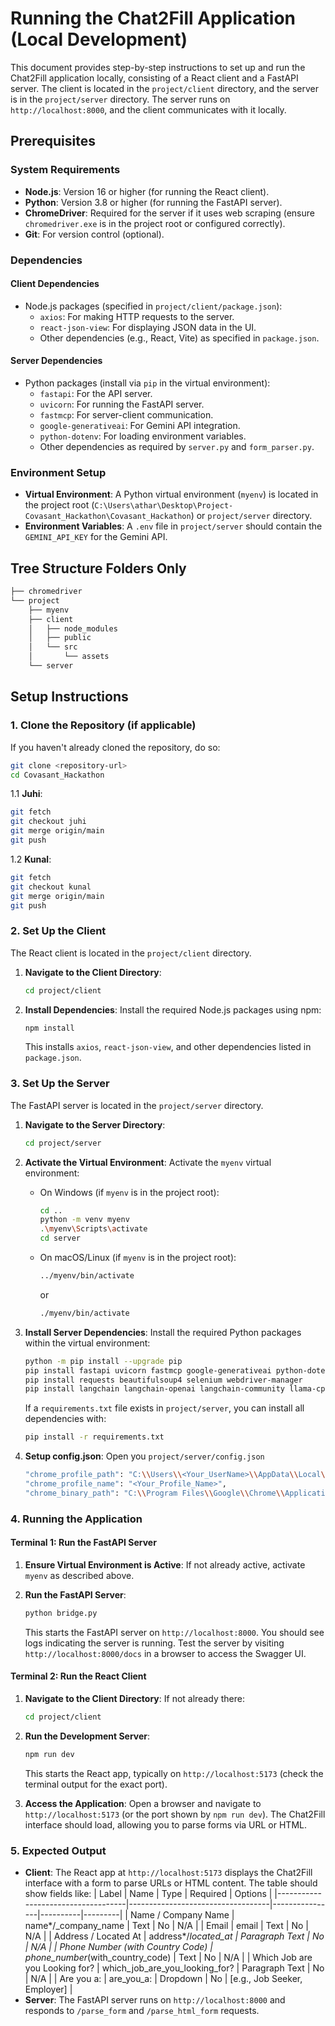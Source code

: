 # Running the Chat2Fill Application (Local Development)

This document provides step-by-step instructions to set up and run the Chat2Fill application locally, consisting of a React client and a FastAPI server. The client is located in the `project/client` directory, and the server is in the `project/server` directory. The server runs on `http://localhost:8000`, and the client communicates with it locally.

## Prerequisites

### System Requirements

- **Node.js**: Version 16 or higher (for running the React client).
- **Python**: Version 3.8 or higher (for running the FastAPI server).
- **ChromeDriver**: Required for the server if it uses web scraping (ensure `chromedriver.exe` is in the project root or configured correctly).
- **Git**: For version control (optional).

### Dependencies

#### Client Dependencies

- Node.js packages (specified in `project/client/package.json`):
  - `axios`: For making HTTP requests to the server.
  - `react-json-view`: For displaying JSON data in the UI.
  - Other dependencies (e.g., React, Vite) as specified in `package.json`.

#### Server Dependencies

- Python packages (install via `pip` in the virtual environment):
  - `fastapi`: For the API server.
  - `uvicorn`: For running the FastAPI server.
  - `fastmcp`: For server-client communication.
  - `google-generativeai`: For Gemini API integration.
  - `python-dotenv`: For loading environment variables.
  - Other dependencies as required by `server.py` and `form_parser.py`.

### Environment Setup

- **Virtual Environment**: A Python virtual environment (`myenv`) is located in the project root (`C:\Users\athar\Desktop\Project-Covasant_Hackathon\Covasant_Hackathon`) or `project/server` directory.
- **Environment Variables**: A `.env` file in `project/server` should contain the `GEMINI_API_KEY` for the Gemini API.

## Tree Structure Folders Only

```bash
├── chromedriver
└── project
    ├── myenv
    ├── client
    │   ├── node_modules
    │   ├── public
    │   └── src
    │       └── assets
    └── server
```

## Setup Instructions

### 1. Clone the Repository (if applicable)

If you haven't already cloned the repository, do so:

```bash
git clone <repository-url>
cd Covasant_Hackathon
```

1.1 **Juhi**:

```bash
git fetch
git checkout juhi
git merge origin/main
git push
```

1.2 **Kunal**:

```bash
git fetch
git checkout kunal
git merge origin/main
git push
```

### 2. Set Up the Client

The React client is located in the `project/client` directory.

1. **Navigate to the Client Directory**:

   ```bash
   cd project/client
   ```

2. **Install Dependencies**:
   Install the required Node.js packages using npm:
   ```bash
   npm install
   ```
   This installs `axios`, `react-json-view`, and other dependencies listed in `package.json`.

### 3. Set Up the Server

The FastAPI server is located in the `project/server` directory.

1. **Navigate to the Server Directory**:

   ```bash
   cd project/server
   ```

2. **Activate the Virtual Environment**:
   Activate the `myenv` virtual environment:

   - On Windows (if `myenv` is in the project root):
     ```bash
     cd ..
     python -m venv myenv
     .\myenv\Scripts\activate
     cd server
     ```
   - On macOS/Linux (if `myenv` is in the project root):
     ```bash
     ../myenv/bin/activate
     ```
     or
     ```bash
     ./myenv/bin/activate
     ```

3. **Install Server Dependencies**:
   Install the required Python packages within the virtual environment:

   ```bash
   python -m pip install --upgrade pip
   pip install fastapi uvicorn fastmcp google-generativeai python-dotenv beautifulsoup4
   pip install requests beautifulsoup4 selenium webdriver-manager
   pip install langchain langchain-openai langchain-community llama-cpp-python pytest python-dotenv
   ```

   If a `requirements.txt` file exists in `project/server`, you can install all dependencies with:

   ```bash
   pip install -r requirements.txt
   ```

4. **Setup config.json**:
   Open you `project/server/config.json`
   ```bash
   "chrome_profile_path": "C:\\Users\\<Your_UserName>\\AppData\\Local\\Google\\Chrome\\User Data",
   "chrome_profile_name": "<Your_Profile_Name>",
   "chrome_binary_path": "C:\\Program Files\\Google\\Chrome\\Application\\chrome.exe"
   ```

### 4. Running the Application

#### Terminal 1: Run the FastAPI Server

1. **Ensure Virtual Environment is Active**:
   If not already active, activate `myenv` as described above.

2. **Run the FastAPI Server**:
   ```bash
   python bridge.py
   ```
   This starts the FastAPI server on `http://localhost:8000`. You should see logs indicating the server is running. Test the server by visiting `http://localhost:8000/docs` in a browser to access the Swagger UI.

#### Terminal 2: Run the React Client

1. **Navigate to the Client Directory**:
   If not already there:

   ```bash
   cd project/client
   ```

2. **Run the Development Server**:

   ```bash
   npm run dev
   ```

   This starts the React app, typically on `http://localhost:5173` (check the terminal output for the exact port).

3. **Access the Application**:
   Open a browser and navigate to `http://localhost:5173` (or the port shown by `npm run dev`). The Chat2Fill interface should load, allowing you to parse forms via URL or HTML.

### 5. Expected Output

- **Client**: The React app at `http://localhost:5173` displays the Chat2Fill interface with a form to parse URLs or HTML content. The table should show fields like:
  | Label | Name | Type | Required | Options |
  |------------------------------------|-----------------------------------|----------------|----------|---------|
  | Name / Company Name | name*/\_company_name | Text | No | N/A |
  | Email | email | Text | No | N/A |
  | Address / Located At | address*/_located_at | Paragraph Text | No | N/A |
  | Phone Number (with Country Code) | phone_number_(with_country_code) | Text | No | N/A |
  | Which Job are you Looking for? | which_job_are_you_looking_for? | Paragraph Text | No | N/A |
  | Are you a: | are_you_a: | Dropdown | No | [e.g., Job Seeker, Employer] |
- **Server**: The FastAPI server runs on `http://localhost:8000` and responds to `/parse_form` and `/parse_html_form` requests.

